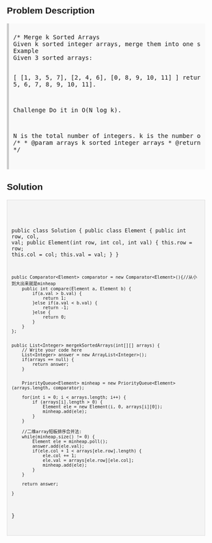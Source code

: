 <style>
  body { font-family: Arial, sans-serif; }
  .container { max-width: 600px; margin: auto; padding: 20px; }
  .comment-block { background-color: #f9f9f9; padding: 10px; border-left: 5px solid #ccc; }
  .code-block { background-color: #f4f4f4; padding: 10px; border: 1px solid #ddd; }
</style>

<div class='container'>
<h2>Problem Description</h2>
<div class='comment-block'>
<pre>
/* Merge k Sorted Arrays 
Given k sorted integer arrays, merge them into one sorted array.
Example
Given 3 sorted arrays:

[
  [1, 3, 5, 7],
  [2, 4, 6],
  [0, 8, 9, 10, 11]
]
return [0, 1, 2, 3, 4, 5, 6, 7, 8, 9, 10, 11].

Challenge 
Do it in O(N log k).

N is the total number of integers.
k is the number of arrays.
*/
    /**
     * @param arrays k sorted integer arrays
     * @return a sorted array
     */
</pre>
</div>

<h2>Solution</h2>
<div class='code-block'>
<pre><code class='language-java'>

public class Solution {
    public class Element {
        public int row, col, val;
        public Element(int row, int col, int val) {
            this.row = row;
            this.col = col;
            this.val = val;
        }
    }
    
    public Comparator<Element> comparator = new Comparator<Element>(){//从小到大出来就是minheap
        public int compare(Element a, Element b) {
            if(a.val > b.val) {
                return 1;
            }else if(a.val < b.val) {
                return -1;
            }else {
                return 0;
            }
        }
    };
    

    public List<Integer> mergekSortedArrays(int[][] arrays) {
        // Write your code here
        List<Integer> answer = new ArrayList<Integer>();
        if(arrays == null) {
            return answer;
        } 
        
        
        PriorityQueue<Element> minheap = new PriorityQueue<Element>(arrays.length, comparator);
  
        for(int i = 0; i < arrays.length; i++) {
            if (arrays[i].length > 0) {
                Element ele = new Element(i, 0, arrays[i][0]);
                minheap.add(ele);
            }
        }
        
        //二维array短板排序合并法:
        while(minheap.size() != 0) {
            Element ele = minheap.poll();
            answer.add(ele.val);
            if(ele.col + 1 < arrays[ele.row].length) {
                ele.col += 1;
                ele.val = arrays[ele.row][ele.col];
                minheap.add(ele);
            }
        }
        
        return answer;

    }
}</code></pre>
</div>
</div>
